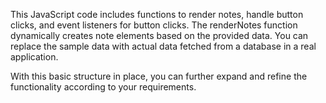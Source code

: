 This JavaScript code includes functions to render notes, handle button clicks, and event listeners for button clicks. The renderNotes function dynamically creates note elements based on the provided data. You can replace the sample data with actual data fetched from a database in a real application.

With this basic structure in place, you can further expand and refine the functionality according to your requirements.